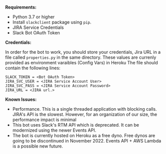 **Requirements:**
* Python 3.7 or higher
* Install `slackclient` package using `pip`.
* JIRA Service Credentials
* Slack Bot OAuth Token

**Credentials:**

In order for the bot to work, you should store your credentials, Jira URL in a file called `properties.py` in the same directory. These values are currenly provided as environment varaibles (Config Vars) in Heroku
The file should contain the following lines:

```buildoutcfg
SLACK_TOKEN = <Bot OAuth Token>
JIRA_SVC_USER = <JIRA Service Account User>
JIRA_SVC_PASS = <JIRA Service Account Password>
JIRA_URL = <JIRA url.>
```

**Known Issues:**

* Performance. This is a single threaded application with blocking calls. JIRA's API is the slowest. However, for an organization of our size, the performance impact is minimal
* This bot uses Slack's RTM API which is deprecated. It can be modernized using the newer Events API.
* The bot is currently hosted on Heroku as a free dyno. Free dynos are going to be discontinued in November 2022. Events API + AWS Lambda is a possible new future.
